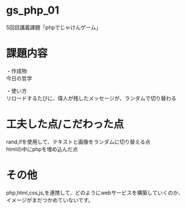 # gs_php_01
5回目講義課題「phpでじゃけんゲーム」

# 課題内容  
・作成物    
今日の哲学  



・使い方  
リロードするたびに、偉人が残したメッセージが、ランダムで切り替わる　　



# 工夫した点/こだわった点  
rand,ifを使用して、テキストと画像をランダムに切り替える点  
htmlの中にphpを埋め込んだ点　　


# その他
php,html,css,js,を連携して、どのようにwebサービスを構築していくのか、  
イメージがまだつかめていないです。
